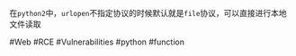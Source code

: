 在`python2`中，`urlopen`不指定协议的时候默认就是`file`协议，可以直接进行本地文件读取

#Web #RCE #Vulnerabilities #python #function